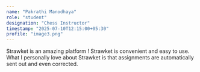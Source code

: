```yaml
---
name: "Pakrathi Manodhaya"
role: "student"
designation: "Chess Instructor"
timestamp: "2025-07-10T12:15:00+05:30"
profile: "image3.png"
---
```


Strawket is an amazing platform ! Strawket is convenient and easy to use. 
What I personally love about Strawket is that assignments are automatically sent out and even corrected. 
 
